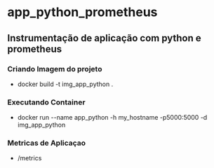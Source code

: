 # app_python_prometheus

## Instrumentação de aplicação com python e prometheus

### Criando Imagem do projeto

* docker build -t img_app_python .

### Executando Container

* docker run --name app_python -h my_hostname -p5000:5000 -d img_app_python

### Metricas de Aplicaçao 

* /metrics
